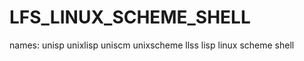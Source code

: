 # LFS_LINUX_SCHEME_SHELL
names:
   unisp unixlisp
   uniscm unixscheme
   llss lisp linux scheme shell
